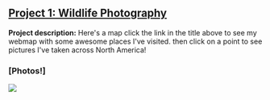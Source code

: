 ## [Project 1: Wildlife Photography](https://rad-sc.github.io/Webmap/qgis2web_photomap/index.html)

**Project description:** Here's a map  click the link in the title above to see my webmap with some awesome places I've visited. then click on a point to see pictures I've taken across North America!

### [Photos!]
<img src="https://rad-sc.github.io/images/20200129_004923-COLLAGE.jpg?raw=true"/>
